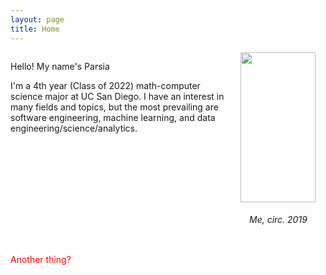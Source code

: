 ```yaml
---
layout: page
title: Home
---
```


<div style="display: inline-block">
    <span style="float: left; width: 70%;">
        <p>Hello! My name's Parsia</p>
        <p>
            I'm a 4th year (Class of 2022) math-computer science major at UC San Diego.
            I have an interest in many fields and topics, but the most prevailing are 
            software engineering, machine learning, and data engineering/science/analytics.
        </p>
    </span>
    <span style="float: right; text-align: center; width: 30%;">
        <img style="object-fit: cover;" height=240 width=120 src="/assets/Head_shot_avatar.jpg">
        <h6>Me, circ. 2019</h6>
    </span>
</div>

<p style="color: red;">Another thing?<p>